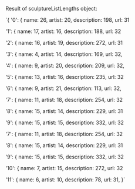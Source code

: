 Result of sculptureListLengths object: 

`{
  '0': { name: 26, artist: 20, description: 198, url: 31
  
  '1': { name: 17, artist: 16, description: 188, url: 32
  
  '2': { name: 16, artist: 19, description: 272, url: 31
  
  '3': { name: 4, artist: 14, description: 169, url: 32,
  
  '4': { name: 9, artist: 20, description: 209, url: 32,
  
  '5': { name: 13, artist: 16, description: 235, url: 32
  
  '6': { name: 9, artist: 21, description: 113, url: 32,
  
  '7': { name: 11, artist: 18, description: 254, url: 32
  
  '8': { name: 15, artist: 14, description: 229, url: 31
  
  '9': { name: 15, artist: 15, description: 332, url: 32
  
  '7': { name: 11, artist: 18, description: 254, url: 32
  
  '8': { name: 15, artist: 14, description: 229, url: 31
  
  '9': { name: 15, artist: 15, description: 332, url: 32
  
  '10': { name: 7, artist: 15, description: 272, url: 32
  
  '11': { name: 6, artist: 10, description: 78, url: 31,
}`

